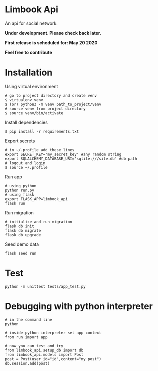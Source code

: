 # Limbook Api
An api for social network.

**Under development. Please check back later.**

**First release is scheduled for: May 20 2020**

**Feel free to contribute**

# Installation
Using virtual environment
```shell script
# go to project directory and create venv
$ virtualenv venv
$ (or) python3 -m venv path_to_project/venv
# source venv from project directory
$ source venv/bin/activate
```
Install dependencies
```shell script
$ pip install -r requirements.txt
```
Export secrets
```shell script
# in ~/.profile add these lines
export SECRET_KEY='my_secret_key' #any random string
export SQLALCHEMY_DATABASE_URI='sqlite:///site.db' #db path
# logout and login
$ source ~/.profile
```
Run app
```shell script
# using python
python run.py
# using flask
export FLASK_APP=limbook_api
flask run
```
Run migration
```shell script
# initialize and run migration
flask db init
flask db migrate
flask db upgrade
```
Seed demo data
```shell script
flask seed run
```

# Test
```shell script
python -m unittest tests/app_test.py
```

# Debugging with python interpreter
```
# in the command line
python

# inside python interpreter set app context
from run import app

# now you can test and try
from limbook_api.setup_db import db
from limbook_api.models import Post
post = Post(user_id="id",content="my post")
db.session.add(post)
```